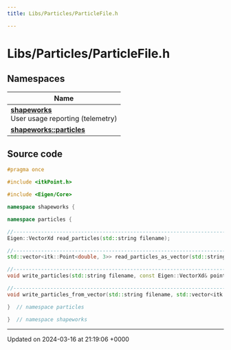 ```yaml
---
title: Libs/Particles/ParticleFile.h

---
```


# Libs/Particles/ParticleFile.h



## Namespaces

| Name           |
| -------------- |
| **[shapeworks](../Namespaces/namespaceshapeworks.md)** <br>User usage reporting (telemetry)  |
| **[shapeworks::particles](../Namespaces/namespaceshapeworks_1_1particles.md)**  |




## Source code

```cpp
#pragma once

#include <itkPoint.h>

#include <Eigen/Core>

namespace shapeworks {

namespace particles {

//---------------------------------------------------------------------------
Eigen::VectorXd read_particles(std::string filename);

//---------------------------------------------------------------------------
std::vector<itk::Point<double, 3>> read_particles_as_vector(std::string filename);

//---------------------------------------------------------------------------
void write_particles(std::string filename, const Eigen::VectorXd& points);

//---------------------------------------------------------------------------
void write_particles_from_vector(std::string filename, std::vector<itk::Point<double, 3>> points);

}  // namespace particles

}  // namespace shapeworks
```


-------------------------------

Updated on 2024-03-16 at 21:19:06 +0000
